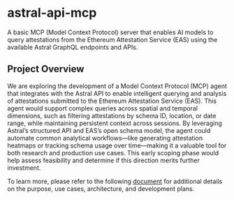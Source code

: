 # astral-api-mcp

A basic MCP (Model Context Protocol) server that enables AI models to query attestations from the Ethereum Attestation Service (EAS) using the available Astral GraphQL endpoints and APIs.

## Project Overview

We are exploring the development of a Model Context Protocol (MCP) agent that integrates with the Astral API to enable intelligent querying and analysis of attestations submitted to the Ethereum Attestation Service (EAS). This agent would support complex queries across spatial and temporal dimensions, such as filtering attestations by schema ID, location, or date range, while maintaining persistent context across sessions. By leveraging Astral’s structured API and EAS’s open schema model, the agent could automate common analytical workflows—like generating attestation heatmaps or tracking schema usage over time—making it a valuable tool for both research and production use cases. This early scoping phase would help assess feasibility and determine if this direction merits further investment.

To learn more, please refer to the following [document](docs/ai/README.md) for additional details on the purpose, use cases, architecture, and development plans.
